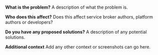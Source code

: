 **What is the problem?**
A description of what the problem is.

**Who does this affect?**
Does this affect service broker authors, platform authors or developers?

**Do you have any proposed solutions?**
A description of any potential solutions.

**Additional context**
Add any other context or screenshots can go here.
